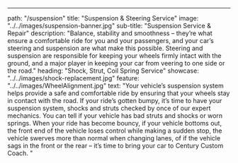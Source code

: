 ---
path: "/suspension"
title: "Suspension & Steering Service"
image: "../../images/suspension-banner.jpg"
sub-title: "Suspension Service & Repair"
description: "Balance, stability and smoothness – they’re what ensure a comfortable ride for you and your passengers, and your car’s steering and suspension are what make this possible. Steering and suspension are responsible for keeping your wheels firmly intact with the ground, and a major player in keeping your car from veering to one side or the road."
heading: "Shock, Strut, Coil Spring Service"
showcase: "../../images/shock-replacement.jpg"
feature: "../../images/WheelAlignment.jpg"
text: "Your vehicle’s suspension system helps provide a safe and comfortable ride by ensuring that your wheels stay in contact with the road. If your ride’s gotten bumpy, it’s time to have your suspension system, shocks and struts checked by once of our expert mechanics. You can tell if your vehicle has bad struts and shocks or worn springs. When your ride has become bouncy, if your vehicle bottoms out, the front end of the vehicle loses control while making a sudden stop, the vehicle swerves more than normal when changing lanes, of if the vehicle sags in the front or the rear – it’s time to bring your car to Century Custom Coach. "
